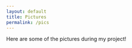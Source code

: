 ```yaml
---
layout: default
title: Pictures
permalink: /pics
---
```


Here are some of the pictures during my project!
